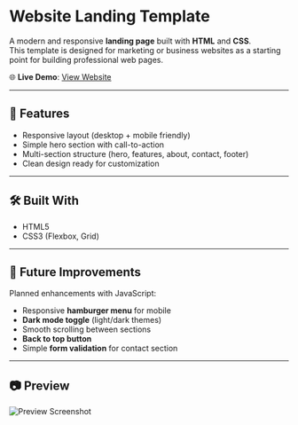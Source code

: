 # Website Landing Template

A modern and responsive **landing page** built with **HTML** and **CSS**.  
This template is designed for marketing or business websites as a starting point for building professional web pages.

🌐 **Live Demo**: [View Website](https://amelchenni.github.io/website-landing-template)

---

## 🚀 Features
- Responsive layout (desktop + mobile friendly)  
- Simple hero section with call-to-action  
- Multi-section structure (hero, features, about, contact, footer)  
- Clean design ready for customization  

---

## 🛠️ Built With
- HTML5  
- CSS3 (Flexbox, Grid)

---

## 📌 Future Improvements
Planned enhancements with JavaScript:
- Responsive **hamburger menu** for mobile  
- **Dark mode toggle** (light/dark themes)  
- Smooth scrolling between sections  
- **Back to top button**  
- Simple **form validation** for contact section  

---

## 📷 Preview
![Preview Screenshot](screenshot.png)
